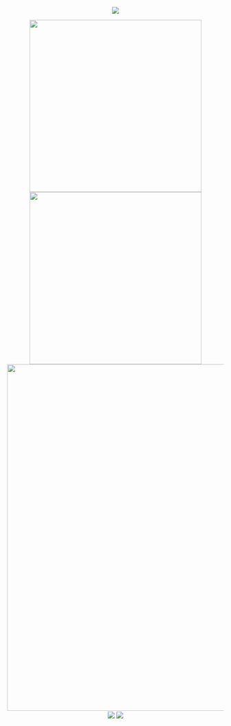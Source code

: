 <p align="center">
<img src="https://readme-typing-svg.demolab.com?font==Ubuntu+Sans+Mono&size=30&pause=1002&color=99F718&background=9389FF00&center=true&vCenter=true&random=false&width=600&lines=Welcome+to+my+GitHub+profile+page!" />
</p>

<p align="center">
<img align="center" width="400" src="https://github-readme-stats.vercel.app/api?username=1037827920&theme=merko&rank_icon=percentile&show_icons=true&hide_border=true&show=reviews&card_width=400&hide=contrib" />
<!-- https://github.com/DenverCoder1/github-readme-streak-stats -->
<img align="center" width="400" src="https://streak-stats.demolab.com?user=1037827920&theme=merko&date_format=%5BY.%5Dn.j&card_width=400&hide_border=true&card_height=200" />
<br/>

<img width="805" src="https://github-readme-activity-graph.vercel.app/graph?username=1037827920&theme=merko&hide_border=true&area=true%20Graph" />
<br/>

<img align="center" src="https://github-readme-stats.vercel.app/api/wakatime?username=1037827920&theme=merko&layout=compact&langs_count=8"/>
<img align="center" src="https://github-readme-stats.vercel.app/api/top-langs/?username=1037827920&theme=merko&hide_border=true&layout=compact&langs_count=8"/>
<br/>



